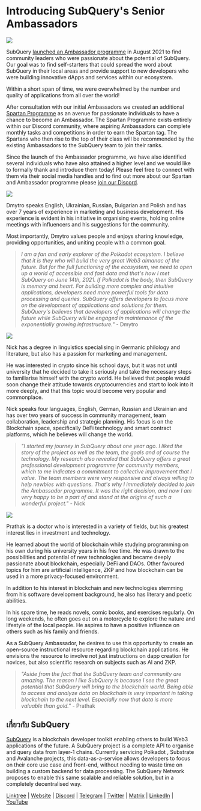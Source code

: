 # Introducing SubQuery's Senior Ambassadors

![](https://miro.medium.com/max/1400/0*E059TXajzXqkqW2g)

SubQuery [launched an Ambassador programme](./20210713-Introducing-the-SubQuery-Ambassador-Program.md) in August 2021 to find community leaders who were passionate about the potential of SubQuery. Our goal was to find self-starters that could spread the word about SubQuery in their local areas and provide support to new developers who were building innovative dApps and services within our ecosystem.

Within a short span of time, we were overwhelmed by the number and quality of applications from all over the world!

After consultation with our initial Ambassadors we created an additional [Spartan Programme](./20211101-spartan-programme.md) as an avenue for passionate individuals to have a chance to become an Ambassador. The Spartan Programme exists entirely within our Discord community, where aspiring Ambassadors can complete monthly tasks and competitions in order to earn the Spartan tag. The Spartans who then rise to the top of their class will be recommended by the existing Ambassadors to the SubQuery team to join their ranks.

Since the launch of the Ambassador programme, we have also identified several individuals who have also attained a higher level and we would like to formally thank and introduce them today! Please feel free to connect with them via their social media handles and to find out more about our Spartan and Ambassador programme please [join our Discord](https://discord.com/invite/subquery).

![](https://miro.medium.com/max/1400/0*I0VcN-hdcTZzeA6l)

Dmytro speaks English, Ukrainian, Russian, Bulgarian and Polish and has over 7 years of experience in marketing and business development. His experience is evident in his initiative in organising events, holding online meetings with influencers and his suggestions for the community.

Most importantly, Dmytro values people and enjoys sharing knowledge, providing opportunities, and uniting people with a common goal.

> _I am a fan and early explorer of the Polkadot ecosystem. I believe that it is they who will build the very great Web3 almanac of the future. But for the full functioning of the ecosystem, we need to open up a world of accessible and fast data and that's how I met SubQuery on June 14th, 2021. If Polkadot is the body, then SubQuery is memory and heart. For building more complex and intuitive applications, developers need more powerful tools for data processing and queries. SubQuery offers developers to focus more on the development of applications and solutions for them. SubQuery's believes that developers of applications will change the future while SubQuery will be engaged in maintenance of the exponentially growing infrastructure."_ - Dmytro

![](https://miro.medium.com/max/1400/0*fh2pBSbhmMkXWYqz)

Nick has a degree in linguistics specialising in Germanic philology and literature, but also has a passion for marketing and management.

He was interested in crypto since his school days, but it was not until university that he decided to take it seriously and take the necessary steps to familiarise himself with the crypto world. He believed that people would soon change their attitude towards cryptocurrencies and start to look into it more deeply, and that this topic would become very popular and commonplace.

Nick speaks four languages, English, German, Russian and Ukrainian and has over two years of success in community management, team collaboration, leadership and strategic planning. His focus is on the Blockchain space, specifically DeFi technology and smart contract platforms, which he believes will change the world.

> _"I started my journey in SubQuery about one year ago. I liked the story of the project as well as the team, the goals and of course the technology. My research also revealed that SubQuery offers a great professional development programme for community members, which to me indicates a commitment to collective improvement that I value. The team members were very responsive and always willing to help newbies with questions. That's why I immediately decided to join the Ambassador programme. It was the right decision, and now I am very happy to be a part of and stand at the origins of such a wonderful project."_ - Nick

![](https://miro.medium.com/max/1400/0*UAl7Xw8tJuJ44SrF)

Prathak is a doctor who is interested in a variety of fields, but his greatest interest lies in investment and technology.

He learned about the world of blockchain while studying programming on his own during his university years in his free time. He was drawn to the possibilities and potential of new technologies and became deeply passionate about blockchain, especially DeFi and DAOs. Other favoured topics for him are artificial intelligence, ZKP and how blockchain can be used in a more privacy-focused environment.

In addition to his interest in blockchain and new technologies stemming from his software development background, he also has literary and poetic abilities.

In his spare time, he reads novels, comic books, and exercises regularly. On long weekends, he often goes out on a motorcycle to explore the nature and lifestyle of the local people. He aspires to have a positive influence on others such as his family and friends.

As a SubQuery Ambassador, he desires to use this opportunity to create an open-source instructional resource regarding blockchain applications. He envisions the resource to involve not just instructions on dapp creation for novices, but also scientific research on subjects such as AI and ZKP.

> _"Aside from the fact that the SubQuery team and community are amazing. The reason I like SubQuery is because I see the great potential that SubQuery will bring to the blockchain world. Being able to access and analyze data on blockchain is very important in taking blockchain to the next level. Especially now that data is more valuable than gold."_ - Prathak

## เกี่ยวกับ SubQuery

[SubQuery](https://subquery.network) is a blockchain developer toolkit enabling others to build Web3 applications of the future. A SubQuery project is a complete API to organise and query data from layer-1 chains. Currently servicing Polkadot , Substrate and Avalanche projects, this data-as-a-service allows developers to focus on their core use case and front-end, without needing to waste time on building a custom backend for data processing. The SubQuery Network proposes to enable this same scalable and reliable solution, but in a completely decentralised way.

​​[Linktree](https://linktr.ee/subquerynetwork) | [Website](https://subquery.network/) | [Discord](https://discord.com/invite/78zg8aBSMG) | [Telegram](https://t.me/subquerynetwork) | [Twitter](https://twitter.com/subquerynetwork) | [Matrix](https://matrix.to/#/#subquery:matrix.org) | [LinkedIn](https://www.linkedin.com/company/subquery) | [YouTube](https://www.youtube.com/channel/UCi1a6NUUjegcLHDFLr7CqLw)
